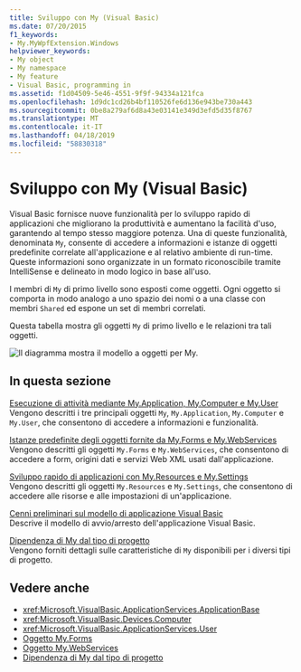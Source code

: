 ```yaml
---
title: Sviluppo con My (Visual Basic)
ms.date: 07/20/2015
f1_keywords:
- My.MyWpfExtension.Windows
helpviewer_keywords:
- My object
- My namespace
- My feature
- Visual Basic, programming in
ms.assetid: f1d04509-5e46-4551-9f9f-94334a121fca
ms.openlocfilehash: 1d9dc1cd26b4bf110526fe6d136e943be730a443
ms.sourcegitcommit: 0be8a279af6d8a43e03141e349d3efd5d35f8767
ms.translationtype: MT
ms.contentlocale: it-IT
ms.lasthandoff: 04/18/2019
ms.locfileid: "58830318"
---
```

# <a name="development-with-my-visual-basic"></a>Sviluppo con My (Visual Basic)
Visual Basic fornisce nuove funzionalità per lo sviluppo rapido di applicazioni che migliorano la produttività e aumentano la facilità d'uso, garantendo al tempo stesso maggiore potenza. Una di queste funzionalità, denominata `My`, consente di accedere a informazioni e istanze di oggetti predefinite correlate all'applicazione e al relativo ambiente di run-time. Queste informazioni sono organizzate in un formato riconoscibile tramite IntelliSense e delineato in modo logico in base all'uso.  
  
 I membri di `My` di primo livello sono esposti come oggetti. Ogni oggetto si comporta in modo analogo a uno spazio dei nomi o a una classe con membri `Shared` ed espone un set di membri correlati.  
  
 Questa tabella mostra gli oggetti `My` di primo livello e le relazioni tra tali oggetti.  
  
 ![Il diagramma mostra il modello a oggetti per My.](./media/index/my-object-model-relationships.gif)  
  
## <a name="in-this-section"></a>In questa sezione  
 [Esecuzione di attività mediante My.Application, My.Computer e My.User](../../../visual-basic/developing-apps/development-with-my/performing-tasks-with-my-application-my-computer-and-my-user.md)  
 Vengono descritti i tre principali oggetti `My`, `My.Application`, `My.Computer` e `My.User`, che consentono di accedere a informazioni e funzionalità.  
  
 [Istanze predefinite degli oggetti fornite da My.Forms e My.WebServices](../../../visual-basic/developing-apps/development-with-my/default-object-instances-provided-by-my-forms-and-my-webservices.md)  
 Vengono descritti gli oggetti `My.Forms` e `My.WebServices`, che consentono di accedere a form, origini dati e servizi Web XML usati dall'applicazione.  
  
 [Sviluppo rapido di applicazioni con My.Resources e My.Settings](../../../visual-basic/developing-apps/development-with-my/rapid-application-development-with-my-resources-and-my-settings.md)  
 Vengono descritti gli oggetti `My.Resources` e `My.Settings`, che consentono di accedere alle risorse e alle impostazioni di un'applicazione.  
  
 [Cenni preliminari sul modello di applicazione Visual Basic](../../../visual-basic/developing-apps/development-with-my/overview-of-the-visual-basic-application-model.md)  
 Descrive il modello di avvio/arresto dell'applicazione Visual Basic.  
  
 [Dipendenza di My dal tipo di progetto](../../../visual-basic/developing-apps/development-with-my/how-my-depends-on-project-type.md)  
 Vengono forniti dettagli sulle caratteristiche di `My` disponibili per i diversi tipi di progetto.  
  
## <a name="see-also"></a>Vedere anche

- <xref:Microsoft.VisualBasic.ApplicationServices.ApplicationBase>
- <xref:Microsoft.VisualBasic.Devices.Computer>
- <xref:Microsoft.VisualBasic.ApplicationServices.User>
- [Oggetto My.Forms](../../../visual-basic/language-reference/objects/my-forms-object.md)
- [Oggetto My.WebServices](../../../visual-basic/language-reference/objects/my-webservices-object.md)
- [Dipendenza di My dal tipo di progetto](../../../visual-basic/developing-apps/development-with-my/how-my-depends-on-project-type.md)
